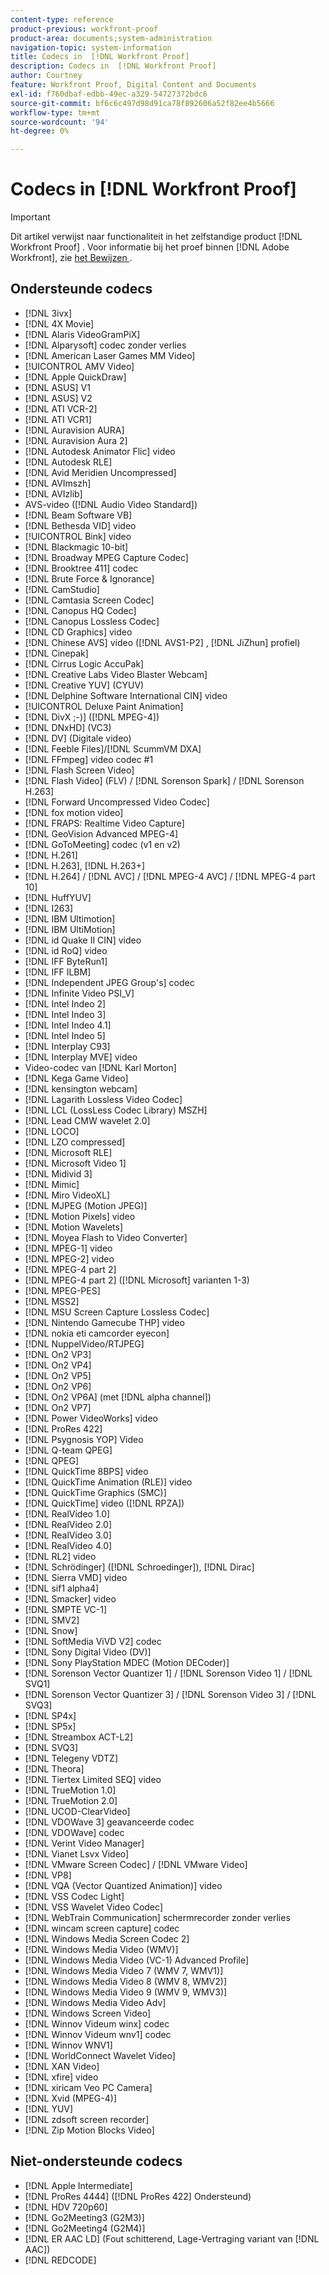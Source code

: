 ```yaml
---
content-type: reference
product-previous: workfront-proof
product-area: documents;system-administration
navigation-topic: system-information
title: Codecs in  [!DNL Workfront Proof]
description: Codecs in  [!DNL Workfront Proof]
author: Courtney
feature: Workfront Proof, Digital Content and Documents
exl-id: f760dbaf-edbb-49ec-a329-54727372bdc6
source-git-commit: bf6c6c497d98d91ca78f892606a52f82ee4b5666
workflow-type: tm+mt
source-wordcount: '94'
ht-degree: 0%

---
```


# Codecs in [!DNL Workfront Proof]

>[!IMPORTANT]
>
>Dit artikel verwijst naar functionaliteit in het zelfstandige product [!DNL Workfront Proof] . Voor informatie bij het proef binnen [!DNL Adobe Workfront], zie [ het Bewijzen ](../../../review-and-approve-work/proofing/proofing.md).

## Ondersteunde codecs

* [!DNL 3ivx]
* [!DNL 4X Movie]
* [!DNL Alaris VideoGramPiX]
* [!DNL Alparysoft] codec zonder verlies
* [!DNL American Laser Games MM Video]
* [!UICONTROL AMV Video]
* [!DNL Apple QuickDraw]
* [!DNL ASUS] V1
* [!DNL ASUS] V2
* [!DNL ATI VCR-2]
* [!DNL ATI VCR1]
* [!DNL Auravision AURA]
* [!DNL Auravision Aura 2]
* [!DNL Autodesk Animator Flic] video
* [!DNL Autodesk RLE]
* [!DNL Avid Meridien Uncompressed]
* [!DNL AVImszh]
* [!DNL AVIzlib]
* AVS-video ([!DNL Audio Video Standard])
* [!DNL Beam Software VB]
* [!DNL Bethesda VID] video
* [!UICONTROL Bink] video
* [!DNL Blackmagic 10-bit]
* [!DNL Broadway MPEG Capture Codec]
* [!DNL Brooktree 411] codec
* [!DNL Brute Force & Ignorance]
* [!DNL CamStudio]
* [!DNL Camtasia Screen Codec]
* [!DNL Canopus HQ Codec]
* [!DNL Canopus Lossless Codec]
* [!DNL CD Graphics] video
* [!DNL Chinese AVS] video ([!DNL AVS1-P2] , [!DNL JiZhun] profiel)
* [!DNL Cinepak]
* [!DNL Cirrus Logic AccuPak]
* [!DNL Creative Labs Video Blaster Webcam]
* [!DNL Creative YUV] (CYUV)
* [!DNL Delphine Software International CIN] video
* [!UICONTROL Deluxe Paint Animation]
* [!DNL DivX ;-)] ([!DNL MPEG-4])
* [!DNL DNxHD] (VC3)
* [!DNL DV] (Digitale video)
* [!DNL Feeble Files]/[!DNL ScummVM DXA]
* [!DNL FFmpeg] video codec #1
* [!DNL Flash Screen Video]
* [!DNL Flash Video] (FLV) / [!DNL Sorenson Spark] / [!DNL Sorenson H.263]
* [!DNL Forward Uncompressed Video Codec]
* [!DNL fox motion video]
* [!DNL FRAPS: Realtime Video Capture]
* [!DNL GeoVision Advanced MPEG-4]
* [!DNL GoToMeeting] codec (v1 en v2)
* [!DNL H.261]
* [!DNL H.263], [!DNL H.263+]
* [!DNL H.264] / [!DNL AVC] / [!DNL MPEG-4 AVC] / [!DNL MPEG-4 part 10]
* [!DNL HuffYUV]
* [!DNL I263]
* [!DNL IBM Ultimotion]
* [!DNL IBM UltiMotion]
* [!DNL id Quake II CIN] video
* [!DNL id RoQ] video
* [!DNL IFF ByteRun1]
* [!DNL IFF ILBM]
* [!DNL Independent JPEG Group's] codec
* [!DNL Infinite Video PSI_V]
* [!DNL Intel Indeo 2]
* [!DNL Intel Indeo 3]
* [!DNL Intel Indeo 4.1]
* [!DNL Intel Indeo 5]
* [!DNL Interplay C93]
* [!DNL Interplay MVE] video
* Video-codec van [!DNL Karl Morton]
* [!DNL Kega Game Video]
* [!DNL kensington webcam]
* [!DNL Lagarith Lossless Video Codec]
* [!DNL LCL (LossLess Codec Library) MSZH]
* [!DNL Lead CMW wavelet 2.0]
* [!DNL LOCO]
* [!DNL LZO compressed]
* [!DNL Microsoft RLE]
* [!DNL Microsoft Video 1]
* [!DNL Midivid 3]
* [!DNL Mimic]
* [!DNL Miro VideoXL]
* [!DNL MJPEG (Motion JPEG)]
* [!DNL Motion Pixels] video
* [!DNL Motion Wavelets]
* [!DNL Moyea Flash to Video Converter]
* [!DNL MPEG-1] video
* [!DNL MPEG-2] video
* [!DNL MPEG-4 part 2]
* [!DNL MPEG-4 part 2] ([!DNL Microsoft] varianten 1-3)
* [!DNL MPEG-PES]
* [!DNL MSS2]
* [!DNL MSU Screen Capture Lossless Codec]
* [!DNL Nintendo Gamecube THP] video
* [!DNL nokia eti camcorder eyecon]
* [!DNL NuppelVideo/RTJPEG]
* [!DNL On2 VP3]
* [!DNL On2 VP4]
* [!DNL On2 VP5]
* [!DNL On2 VP6]
* [!DNL On2 VP6A] (met [!DNL alpha channel])
* [!DNL On2 VP7]
* [!DNL Power VideoWorks] video
* [!DNL ProRes 422]
* [!DNL Psygnosis YOP] Video
* [!DNL Q-team QPEG]
* [!DNL QPEG]
* [!DNL QuickTime 8BPS] video
* [!DNL QuickTime Animation (RLE)] video
* [!DNL QuickTime Graphics (SMC)]
* [!DNL QuickTime] video ([!DNL RPZA])
* [!DNL RealVideo 1.0]
* [!DNL RealVideo 2.0]
* [!DNL RealVideo 3.0]
* [!DNL RealVideo 4.0]
* [!DNL RL2] video
* [!DNL Schrödinger] ([!DNL Schroedinger]), [!DNL Dirac]
* [!DNL Sierra VMD] video
* [!DNL sif1 alpha4]
* [!DNL Smacker] video
* [!DNL SMPTE VC-1]
* [!DNL SMV2]
* [!DNL Snow]
* [!DNL SoftMedia ViVD V2] codec
* [!DNL Sony Digital Video (DV)]
* [!DNL Sony PlayStation MDEC (Motion DECoder)]
* [!DNL Sorenson Vector Quantizer 1] / [!DNL Sorenson Video 1] / [!DNL SVQ1]
* [!DNL Sorenson Vector Quantizer 3] / [!DNL Sorenson Video 3] / [!DNL SVQ3]
* [!DNL SP4x]
* [!DNL SP5x]
* [!DNL Streambox ACT-L2]
* [!DNL SVQ3]
* [!DNL Telegeny VDTZ]
* [!DNL Theora]
* [!DNL Tiertex Limited SEQ] video
* [!DNL TrueMotion 1.0]
* [!DNL TrueMotion 2.0]
* [!DNL UCOD-ClearVideo]
* [!DNL VDOWave 3] geavanceerde codec
* [!DNL VDOWave] codec
* [!DNL Verint Video Manager]
* [!DNL Vianet Lsvx Video]
* [!DNL VMware Screen Codec] / [!DNL VMware Video]
* [!DNL VP8]
* [!DNL VQA (Vector Quantized Animation)] video
* [!DNL VSS Codec Light]
* [!DNL VSS Wavelet Video Codec]
* [!DNL WebTrain Communication] schermrecorder zonder verlies
* [!DNL wincam screen capture] codec
* [!DNL Windows Media Screen Codec 2]
* [!DNL Windows Media Video (WMV)]
* [!DNL Windows Media Video (VC-1) Advanced Profile]
* [!DNL Windows Media Video 7 (WMV 7, WMV1)]
* [!DNL Windows Media Video 8 (WMV 8, WMV2)]
* [!DNL Windows Media Video 9 (WMV 9, WMV3)]
* [!DNL Windows Media Video Adv]
* [!DNL Windows Screen Video]
* [!DNL Winnov Videum winx] codec
* [!DNL Winnov Videum wnv1] codec
* [!DNL Winnov WNV1]
* [!DNL WorldConnect Wavelet Video]
* [!DNL XAN Video]
* [!DNL xfire] video
* [!DNL xiricam Veo PC Camera]
* [!DNL Xvid (MPEG-4)]
* [!DNL YUV]
* [!DNL zdsoft screen recorder]
* [!DNL Zip Motion Blocks Video]

## Niet-ondersteunde codecs

* [!DNL Apple Intermediate]
* [!DNL ProRes 4444] ([!DNL ProRes 422] Ondersteund)
* [!DNL HDV 720p60]
* [!DNL Go2Meeting3 (G2M3)]
* [!DNL Go2Meeting4 (G2M4)]
* [!DNL ER AAC LD] (Fout schitterend, Lage-Vertraging variant van [!DNL AAC])
* [!DNL REDCODE]
